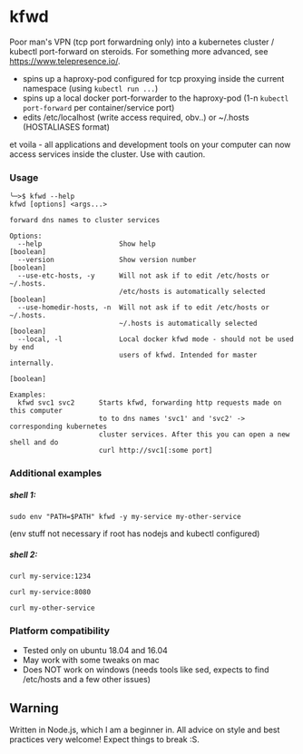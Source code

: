 # kfwd
Poor man's VPN (tcp port forwardning only) into a kubernetes cluster / kubectl port-forward on steroids. For something more advanced, see https://www.telepresence.io/.

* spins up a haproxy-pod configured for tcp proxying inside the current namespace (using `kubectl run ...`)
* spins up a local docker port-forwarder to the haproxy-pod (1-n `kubectl port-forward` per container/service port)
* edits /etc/localhost (write access required, obv..) or ~/.hosts (HOSTALIASES format)

et voila - all applications and development tools on your computer can now access services inside the cluster. Use with caution.

### Usage
```
╰─>$ kfwd --help
kfwd [options] <args...>

forward dns names to cluster services

Options:
  --help                   Show help                                   [boolean]
  --version                Show version number                         [boolean]
  --use-etc-hosts, -y      Will not ask if to edit /etc/hosts or ~/.hosts.
                           /etc/hosts is automatically selected        [boolean]
  --use-homedir-hosts, -n  Will not ask if to edit /etc/hosts or ~/.hosts.
                           ~/.hosts is automatically selected          [boolean]
  --local, -l              Local docker kfwd mode - should not be used by end
                           users of kfwd. Intended for master internally.
                                                                       [boolean]

Examples:
  kfwd svc1 svc2      Starts kfwd, forwarding http requests made on this computer 
                      to to dns names 'svc1' and 'svc2' -> corresponding kubernetes 
                      cluster services. After this you can open a new shell and do 
                      curl http://svc1[:some port]
```

### Additional examples
 
##### shell 1:
`sudo env "PATH=$PATH" kfwd -y my-service my-other-service` 

(env stuff not necessary if root has nodejs and kubectl configured)

##### shell 2:
`curl my-service:1234`

`curl my-service:8080`

`curl my-other-service`

### Platform compatibility

* Tested only on ubuntu 18.04 and 16.04
* May work with some tweaks on mac
* Does NOT work on windows (needs tools like sed, expects to find /etc/hosts and a few other issues)

 
## Warning

Written in Node.js, which I am a beginner in. All advice on style and best practices very welcome!
Expect things to break :S.

